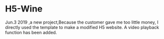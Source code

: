 # H5-Wine
Jun.3 2019 ,a new project,Because the customer gave me too little money, I directly used the template to make a modified H5 website.  A video playback function has been added.
